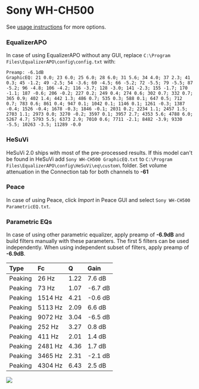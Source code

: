 # Sony WH-CH500
See [usage instructions](https://github.com/jaakkopasanen/AutoEq#usage) for more options.

### EqualizerAPO
In case of using EqualizerAPO without any GUI, replace `C:\Program Files\EqualizerAPO\config\config.txt`
with:
```
Preamp: -6.1dB
GraphicEQ: 21 0.0; 23 6.0; 25 6.0; 28 6.0; 31 5.6; 34 4.0; 37 2.3; 41 0.3; 45 -1.2; 49 -2.5; 54 -3.6; 60 -4.5; 66 -5.2; 72 -5.5; 79 -5.5; 87 -5.2; 96 -4.8; 106 -4.2; 116 -3.7; 128 -3.0; 141 -2.3; 155 -1.7; 170 -1.1; 187 -0.6; 206 -0.2; 227 0.2; 249 0.4; 274 0.6; 302 0.7; 332 0.7; 365 0.9; 402 1.4; 442 1.3; 486 0.7; 535 0.3; 588 0.1; 647 0.5; 712 0.7; 783 0.6; 861 0.4; 947 0.1; 1042 0.1; 1146 0.1; 1261 -0.3; 1387 -0.4; 1526 -0.4; 1678 -0.3; 1846 -0.1; 2031 0.2; 2234 1.1; 2457 1.5; 2703 1.1; 2973 0.0; 3270 -0.2; 3597 0.1; 3957 2.7; 4353 5.6; 4788 6.0; 5267 4.7; 5793 5.5; 6373 2.9; 7010 0.6; 7711 -2.1; 8482 -3.9; 9330 -5.5; 10263 -3.5; 11289 -0.0
```

### HeSuVi
HeSuVi 2.0 ships with most of the pre-processed results. If this model can't be found in HeSuVi add
`Sony WH-CH500 GraphicEQ.txt` to `C:\Program Files\EqualizerAPO\config\HeSuVi\eq\custom\` folder.
Set volume attenuation in the Connection tab for both channels to **-61**

### Peace
In case of using Peace, click *Import* in Peace GUI and select `Sony WH-CH500 ParametricEQ.txt`.

### Parametric EQs
In case of using other parametric equalizer, apply preamp of **-6.9dB** and build filters manually
with these parameters. The first 5 filters can be used independently.
When using independent subset of filters, apply preamp of **-6.9dB**.

| Type    | Fc      |    Q | Gain    |
|:--------|:--------|:-----|:--------|
| Peaking | 26 Hz   | 1.22 | 7.6 dB  |
| Peaking | 73 Hz   | 1.07 | -6.7 dB |
| Peaking | 1514 Hz | 4.21 | -0.6 dB |
| Peaking | 5113 Hz | 2.09 | 6.6 dB  |
| Peaking | 9072 Hz | 3.04 | -6.5 dB |
| Peaking | 252 Hz  | 3.27 | 0.8 dB  |
| Peaking | 411 Hz  | 2.01 | 1.4 dB  |
| Peaking | 2481 Hz | 4.36 | 1.7 dB  |
| Peaking | 3465 Hz | 2.31 | -2.1 dB |
| Peaking | 4304 Hz | 6.43 | 2.5 dB  |

![](https://raw.githubusercontent.com/jaakkopasanen/AutoEq/master/results/rtings/avg/Sony%20WH-CH500/Sony%20WH-CH500.png)